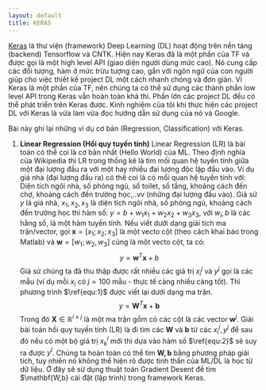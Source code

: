 ```yaml
---
layout: default
title: KERAS
---
```


[Keras](http://keras.io) là thư viện (framework) Deep Learning (DL) hoạt động trên nền tảng (backend) Tensorflow và CNTK. Hiện nay Keras đã là một phần của TF và được gọi là một high level API (giao diện người dùng mức cao). Nó cung cấp các đối tượng, hàm ở mức trừu tượng cao, gần với ngôn ngữ của con người giúp cho việc thiết kế project DL một cách nhanh chóng và đơn giản. Vì Keras là một phần của TF, nên chúng ta có thể sử dụng các thành phần low level API trong Keras vẫn hoàn toàn khả thi. Phần lớn các project DL đều có thể phát triển trên Keras được. Kinh nghiệm của tôi khi thực hiện các project DL với Keras là vừa làm vừa đọc hướng dẫn sử dụng của nó và Google. 

Bài này ghi lại những ví dụ cơ bản (Regression, Classification) với Keras.
1. **Linear Regression (Hồi quy tuyến tính)**
Linear Regression (LR) là bài toán có thể coi là cơ bản nhất (Hello World) của ML. Theo định nghĩa của Wikipedia thì LR trong thống kê là tìm mối quan hệ tuyến tính giữa một đại lượng đầu ra với một hay nhiều đại lượng độc lập đầu vào. Ví dụ giá nhà (đại lượng đầu ra) có thể coi là có mối quan hệ tuyến tính với: Diện tích ngôi nhà, số phòng ngủ, số toilet, số tầng, khoảng cách đến chợ, khoảng cách đến trường học,..vv (những đại lượng đầu vào). Giả sử $y$ là giá nhà, $x_1, x_2, x_3$ là diện tích ngôi nhà, số phòng ngủ, khoảng cách đến trường học thì hàm số:
$y = b+w_1x_1 + w_2x_2 + w_3x_3$, với $w_i, b$ là các hằng số, là một hàm tuyến tính. Nếu viết dưới dạng giải tích ma trận/vector, gọi $\mathbf{x}=[x_1; x_2; x_3]$ là một vecto cột (theo cách khai báo trong Matlab) và $\mathbf{w}=[w_1;w_2,w_3]$ cũng là một vecto cột, ta có:
$$
\begin{equation}
y =\mathbf{w}^T\mathbf{x}+b
\label{equ:1}
\end{equation}
$$
Giả sử chúng ta đã thu thập được rất nhiều các giá trị $x_i^j$ và $y^j$ gọi là các mẫu (ví dụ mỗi $x_i$ có $j = 100$ mẫu - thực tế càng nhiều càng tốt). Thì phương trình $\ref{equ:1}$ được viết lại dưới dạng ma trận.
$$
\begin{equation}
y =\mathbf{W}^T\mathbf{x}+\mathbf{b}
\label{equ:2}
\end{equation}
$$
Trong đó $\mathbf{X}\in \mathbb{R}^{i\times j}$ là một ma trận gồm có các cột là các vector $\mathbf{w}^j$.
Giải bài toán hồi quy tuyến tính (LR) là đi tìm các $\mathbf{W}$ và $\mathbf{b}$ từ các $x_i^j, y^j$ để sau đó nếu có một bộ giá trị $x_k^l$ mới thì dựa vào hàm số $\ref{equ:2}$ sẽ suy ra được $y^l$. Chúng ta hoàn toàn có thể tìm $\mathbf{W,b}$ bằng phương pháp giải tích, tuy nhiên nó không thể hiện rõ được tinh thần của ML/DL là học từ dữ liệu. Ở đây sẽ sử dụng thuật toán Gradient Desent để tìm $\mathbf{W,b} cài đặt (lập trình) trong framework Keras.
